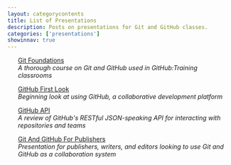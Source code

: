 ```yaml
---
layout: categorycontents
title: List of Presentations
description: Posts on presentations for Git and GitHub classes.
categories: ['presentations']
showinnav: true
---
```


<ul>

<section>
<p>
<a href="/presentations/git-foundations.html">Git Foundations</a></br>
  <em>A thorough course on Git and GitHub used in GitHub:Training classrooms</em>
</p>
</section>

<section>
<p>
<a href="/presentations/github-first-look.html">GitHub First Look</a></br>
  <em>Beginning look at using GitHub, a collaborative development platform</em>
</p>
</section>

<section>
<p>
<a href="/presentations/github-api.html">GitHub API</a></br>
  <em>A review of GitHub's RESTful JSON-speaking API for interacting with repositories and teams</em>
</p>
</section>

<section>
<p>
<a href="/presentations/git-for-publishing.html">Git And GitHub For Publishers</a></br>
  <em>Presentation for publishers, writers, and editors looking to use Git and GitHub as a collaboration system</em>
</p>
</section>

</ul>
